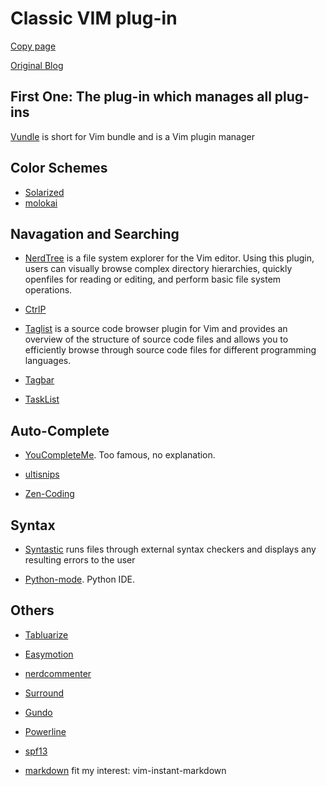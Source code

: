 Classic VIM plug-in 
===

[Copy page](https://blog.csdn.net/mergerly/article/details/51671890)
 
[Original Blog](ju.outofmemory.cn/entry/79671) 

First One: The plug-in which manages all plug-ins
---
[Vundle](https://github.com/VundleVim/Vundle.vim) is short for Vim bundle and is a Vim plugin manager

Color Schemes
---
*  [Solarized](https://github.com/altercation/solarized)
*  [molokai](https://github.com/tomasr/molokai)

Navagation and Searching
---

* [NerdTree](https://github.com/scrooloose/nerdtree) is a file system explorer for the Vim editor. Using this plugin, users can visually browse complex directory
hierarchies, quickly openfiles for reading or editing, and perform basic file system operations.

* [CtrlP](https://github.com/kien/ctrlp.vim)

* [Taglist](https://github.com/vim-scripts/taglist.vim) is a source code browser plugin for Vim and provides an overview of the structure of source code files and 
allows you to efficiently browse through source code files for different programming languages.

* [Tagbar](https://github.com/majutsushi/tagbar)

* [TaskList](https://github.com/vim-scripts/TaskList.vim)

Auto-Complete
---

* [YouCompleteMe](https://github.com/Valloric/YouCompleteMe). Too famous, no explanation.

* [ultisnips](https://github.com/SirVer/ultisnips)

* [Zen-Coding](https://github.com/mattn/emmet-vim)

Syntax
---

* [Syntastic](https://github.com/vim-syntastic/syntastic) runs files through external syntax checkers and displays any resulting errors to the user

* [Python-mode](https://github.com/python-mode/python-mode). Python IDE.

Others
---
* [Tabluarize](https://github.com/godlygeek/tabular)

* [Easymotion](https://github.com/easymotion/vim-easymotion)

* [nerdcommenter](https://github.com/scrooloose/nerdcommenter)

* [Surround](https://github.com/tpope/vim-surround)

* [Gundo](https://github.com/sjl/gundo.vim)

* [Powerline](https://github.com/Lokaltog/vim-powerline)

* [spf13](https://github.com/spf13/spf13-vim)

* [markdown](https://jianshu.com/p/24aefcd4ca93) fit my interest: vim-instant-markdown

